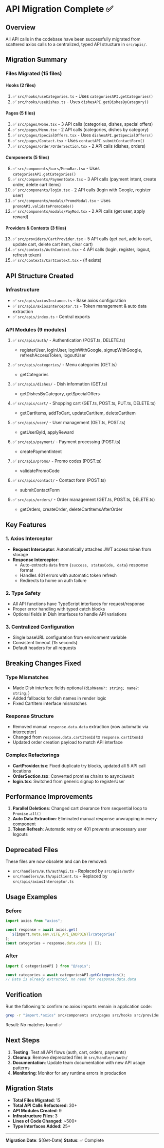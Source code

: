 # API Migration Complete ✅

## Overview

All API calls in the codebase have been successfully migrated from scattered axios calls to a centralized, typed API structure in `src/apis/`.

## Migration Summary

### Files Migrated (15 files)

#### Hooks (2 files)

1. ✅ `src/hooks/useCategories.ts` - Uses `categoriesAPI.getCategories()`
2. ✅ `src/hooks/useDishes.ts` - Uses `dishesAPI.getDishesByCategory()`

#### Pages (5 files)

3. ✅ `src/pages/Home.tsx` - 3 API calls (categories, dishes, special offers)
4. ✅ `src/pages/Menu.tsx` - 2 API calls (categories, dishes by category)
5. ✅ `src/pages/SpecialOffers.tsx` - Uses `dishesAPI.getSpecialOffers()`
6. ✅ `src/pages/Contact.tsx` - Uses `contactAPI.submitContactForm()`
7. ✅ `src/pages/order/OrderSection.tsx` - 2 API calls (dishes, orders)

#### Components (5 files)

8. ✅ `src/components/bars/MenuBar.tsx` - Uses `categoriesAPI.getCategories()`
9. ✅ `src/components/PaymentGate.tsx` - 3 API calls (payment intent, create order, delete cart items)
10. ✅ `src/components/login.tsx` - 2 API calls (login with Google, register user)
11. ✅ `src/components/modals/PromoModal.tsx` - Uses `promoAPI.validatePromoCode()`
12. ✅ `src/components/modals/PayMod.tsx` - 2 API calls (get user, apply reward)

#### Providers & Contexts (3 files)

13. ✅ `src/providers/CartProvider.tsx` - 5 API calls (get cart, add to cart, update cart, delete cart item, clear cart)
14. ✅ `src/contexts/AuthContext.tsx` - 4 API calls (login, register, logout, refresh token)
15. ✅ `src/contexts/CartContext.tsx` - (if exists)

## API Structure Created

### Infrastructure

- ✅ `src/apis/axiosInstance.ts` - Base axios configuration
- ✅ `src/apis/axiosInterceptor.ts` - Token management & auto data extraction
- ✅ `src/apis/index.ts` - Central exports

### API Modules (9 modules)

1. ✅ `src/apis/auth/` - Authentication (POST.ts, DELETE.ts)

   - registerUser, loginUser, loginWithGoogle, signupWithGoogle, refreshAccessToken, logoutUser

2. ✅ `src/apis/categories/` - Menu categories (GET.ts)

   - getCategories

3. ✅ `src/apis/dishes/` - Dish information (GET.ts)

   - getDishesByCategory, getSpecialOffers

4. ✅ `src/apis/cart/` - Shopping cart (GET.ts, POST.ts, PUT.ts, DELETE.ts)

   - getCartItems, addToCart, updateCartItem, deleteCartItem

5. ✅ `src/apis/user/` - User management (GET.ts, POST.ts)

   - getUserById, applyReward

6. ✅ `src/apis/payment/` - Payment processing (POST.ts)

   - createPaymentIntent

7. ✅ `src/apis/promo/` - Promo codes (POST.ts)

   - validatePromoCode

8. ✅ `src/apis/contact/` - Contact form (POST.ts)

   - submitContactForm

9. ✅ `src/apis/orders/` - Order management (GET.ts, POST.ts, DELETE.ts)
   - getOrders, createOrder, deleteCartItemsAfterOrder

## Key Features

### 1. Axios Interceptor

- **Request Interceptor**: Automatically attaches JWT access token from storage
- **Response Interceptor**:
  - Auto-extracts `data` from `{success, statusCode, data}` response format
  - Handles 401 errors with automatic token refresh
  - Redirects to home on auth failure

### 2. Type Safety

- All API functions have TypeScript interfaces for request/response
- Proper error handling with typed catch blocks
- Optional fields in Dish interfaces to handle API variations

### 3. Centralized Configuration

- Single baseURL configuration from environment variable
- Consistent timeout (15 seconds)
- Default headers for all requests

## Breaking Changes Fixed

### Type Mismatches

- Made Dish interface fields optional (`dishName?: string; name?: string;`)
- Added fallbacks for dish names in render logic
- Fixed CartItem interface mismatches

### Response Structure

- Removed manual `response.data.data` extraction (now automatic via interceptor)
- Changed from `response.data.cartItemId` to `response.cartItemId`
- Updated order creation payload to match API interface

### Complex Refactorings

- **CartProvider.tsx**: Fixed duplicate try blocks, updated all 5 API call locations
- **OrderSection.tsx**: Converted promise chains to async/await
- **login.tsx**: Switched from generic signup to registerUser

## Performance Improvements

1. **Parallel Deletions**: Changed cart clearance from sequential loop to `Promise.all()`
2. **Auto Data Extraction**: Eliminated manual response unwrapping in every component
3. **Token Refresh**: Automatic retry on 401 prevents unnecessary user logouts

## Deprecated Files

These files are now obsolete and can be removed:

- `src/handlers/auth/authApi.ts` - Replaced by `src/apis/auth/`
- `src/handlers/auth/apiClient.ts` - Replaced by `src/apis/axiosInterceptor.ts`

## Usage Examples

### Before

```typescript
import axios from "axios";

const response = await axios.get(
  `${import.meta.env.VITE_API_ENDPOINT}/categories`
);
const categories = response.data.data || [];
```

### After

```typescript
import { categoriesAPI } from "@/apis";

const categories = await categoriesAPI.getCategories();
// Data is already extracted, no need for response.data.data
```

## Verification

Run the following to confirm no axios imports remain in application code:

```bash
grep -r "import.*axios" src/components src/pages src/hooks src/providers src/contexts
```

Result: No matches found ✅

## Next Steps

1. **Testing**: Test all API flows (auth, cart, orders, payments)
2. **Cleanup**: Remove deprecated files in `src/handlers/auth/`
3. **Documentation**: Update team documentation with new API usage patterns
4. **Monitoring**: Monitor for any runtime errors in production

## Migration Stats

- **Total Files Migrated**: 15
- **Total API Calls Refactored**: 30+
- **API Modules Created**: 9
- **Infrastructure Files**: 3
- **Lines of Code Changed**: ~500+
- **Type Interfaces Added**: 25+

---

**Migration Date**: $(Get-Date)
**Status**: ✅ Complete
